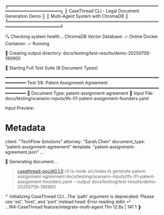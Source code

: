 ╔═══════════════════════════════════════════════════════════════════╗
║          CaseThread CLI - Legal Document Generation Demo          ║
║                    Multi-Agent System with ChromaDB                ║
╚═══════════════════════════════════════════════════════════════════╝

🔍 Checking system health...
  ChromaDB Vector Database: ✓ Online
  Docker Container: ✓ Running

📁 Creating output directory: docs/testing/test-results/demo-20250708-190900

🎯 Starting Full Test Suite (8 Document Types)

━━━━━━━━━━━━━━━━━━━━━━━━━━━━━━━━━━━━━━━━━━━━━━━━━━━━━━━━━━━━━━━━━━━
Test 1/8: Patent Assignment Agreement
━━━━━━━━━━━━━━━━━━━━━━━━━━━━━━━━━━━━━━━━━━━━━━━━━━━━━━━━━━━━━━━━━━━
📄 Document Type: patent-assignment-agreement
📂 Input File: docs/testing/scenario-inputs/tfs-01-patent-assignment-founders.yaml

Input Preview:
  # Metadata
  client: "TechFlow Solutions"
  attorney: "Sarah Chen"
  document_type: "patent-assignment-agreement"
  template: "patent-assignment-agreement.json"
  ...

🚀 Generating document...


> casethread-poc@0.1.0 cli
> ts-node src/index.ts generate patent-assignment-agreement docs/testing/scenario-inputs/tfs-01-patent-assignment-founders.yaml --output docs/testing/test-results/demo-20250708-190900

⠋ Initializing CaseThread CLI...The 'path' argument is deprecated. Please use 'ssl', 'host', and 'port' instead
head: Error reading stdin
⏎                                                                
…W4-CaseThread feature/integrate-multi-agent 11m 12.8s | 141 1 ❱ 
